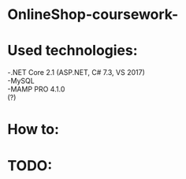 # OnlineShop-coursework-

# Used technologies:
-.NET Core 2.1 (ASP.NET, C# 7.3, VS 2017)<br/>
-MySQL<br/>
-MAMP PRO 4.1.0<br/> (?)

# How to:

# TODO:
